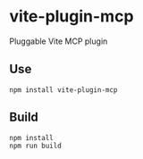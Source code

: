 # vite-plugin-mcp

Pluggable Vite MCP plugin

## Use

```
npm install vite-plugin-mcp
```

## Build

```
npm install
npm run build
```
